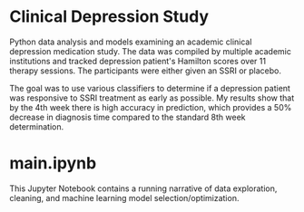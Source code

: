 # Clinical Depression Study
Python data analysis and models examining an academic clinical depression medication study.  The data was compiled by multiple academic institutions and tracked depression patient's Hamilton scores over 11 therapy sessions.  The participants were either given an SSRI or placebo.

The goal was to use various classifiers to determine if a depression patient was responsive to SSRI treatment as early as possible.  My results show that by the 4th week there is high accuracy in prediction, which provides a 50% decrease in diagnosis time compared to the standard 8th week determination.

# main.ipynb
This Jupyter Notebook contains a running narrative of data exploration, cleaning, and machine learning model selection/optimization.
